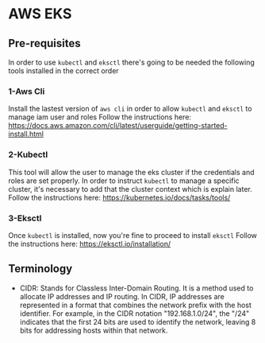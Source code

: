# AWS EKS

## Pre-requisites
In order to use `kubectl` and `eksctl` there's going to be needed the following tools installed in the correct order

### 1-Aws Cli 
Install the lastest version of `aws cli` in order to allow `kubectl` and `eksctl` to manage iam user and roles
Follow the instructions here:
https://docs.aws.amazon.com/cli/latest/userguide/getting-started-install.html

### 2-Kubectl
This tool will allow the user to manage the eks cluster if the credentials and roles are set properly. In order to instruct `kubectl` to manage
a specific cluster, it's necessary to add that the cluster context which is explain later.  
Follow the instructions here:
https://kubernetes.io/docs/tasks/tools/

### 3-Eksctl
Once `kubectl` is installed, now you're fine to proceed to install `eksctl`
Follow the instructions here:
https://eksctl.io/installation/

## Terminology
- CIDR: Stands for Classless Inter-Domain Routing. It is a method used to allocate IP addresses and IP routing. In CIDR, IP addresses are represented in a format that combines the network prefix with the host identifier. For example, in the CIDR notation "192.168.1.0/24", the "/24" indicates that the first 24 bits are used to identify the network, leaving 8 bits for addressing hosts within that network.
